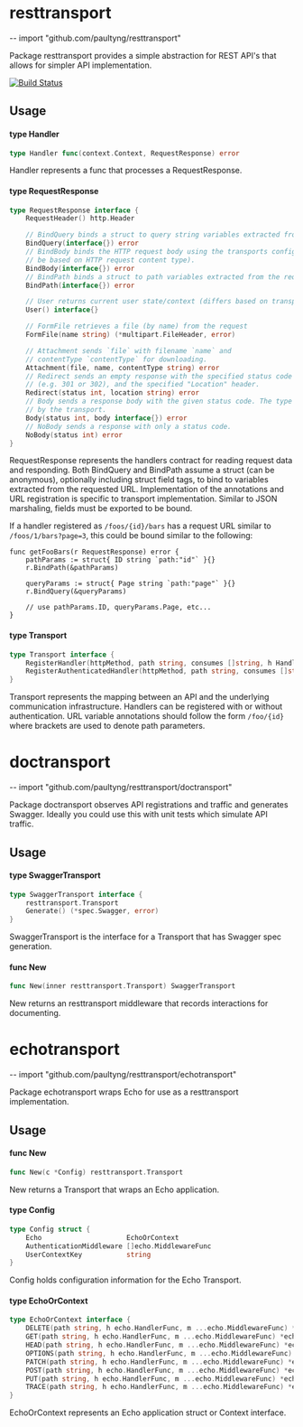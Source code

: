 # resttransport
--
    import "github.com/paultyng/resttransport"

Package resttransport provides a simple abstraction for REST API's that allows
for simpler API implementation.

[![Build
Status](https://travis-ci.org/paultyng/resttransport.svg?branch=master)](https://travis-ci.org/paultyng/resttransport)

## Usage

#### type Handler

```go
type Handler func(context.Context, RequestResponse) error
```

Handler represents a func that processes a RequestResponse.

#### type RequestResponse

```go
type RequestResponse interface {
	RequestHeader() http.Header

	// BindQuery binds a struct to query string variables extracted from the requested URL.
	BindQuery(interface{}) error
	// BindBody binds the HTTP request body using the transports configured marshaling (which should
	// be based on HTTP request content type).
	BindBody(interface{}) error
	// BindPath binds a struct to path variables extracted from the requested URL.
	BindPath(interface{}) error

	// User returns current user state/context (differs based on transport implementations).
	User() interface{}

	// FormFile retrieves a file (by name) from the request
	FormFile(name string) (*multipart.FileHeader, error)

	// Attachment sends `file` with filename `name` and
	// contentType `contentType` for downloading.
	Attachment(file, name, contentType string) error
	// Redirect sends an empty response with the specified status code
	// (e.g. 301 or 302), and the specified "Location" header.
	Redirect(status int, location string) error
	// Body sends a response body with the given status code. The type of marshaling will be decided
	// by the transport.
	Body(status int, body interface{}) error
	// NoBody sends a response with only a status code.
	NoBody(status int) error
}
```

RequestResponse represents the handlers contract for reading request data and
responding. Both BindQuery and BindPath assume a struct (can be anonymous),
optionally including struct field tags, to bind to variables extracted from the
requested URL. Implementation of the annotations and URL registration is
specific to transport implementation. Similar to JSON marshaling, fields must be
exported to be bound.

If a handler registered as `/foos/{id}/bars` has a request URL similar to
`/foos/1/bars?page=3`, this could be bound similar to the following:

    func getFooBars(r RequestResponse) error {
    	pathParams := struct{ ID string `path:"id"` }{}
    	r.BindPath(&pathParams)

    	queryParams := struct{ Page string `path:"page"` }{}
    	r.BindQuery(&queryParams)

    	// use pathParams.ID, queryParams.Page, etc...
    }

#### type Transport

```go
type Transport interface {
	RegisterHandler(httpMethod, path string, consumes []string, h Handler) error
	RegisterAuthenticatedHandler(httpMethod, path string, consumes []string, h Handler) error
}
```

Transport represents the mapping between an API and the underlying communication
infrastructure. Handlers can be registered with or without authentication. URL
variable annotations should follow the form `/foo/{id}` where brackets are used
to denote path parameters.

# doctransport
--
    import "github.com/paultyng/resttransport/doctransport"

Package doctransport observes API registrations and traffic and generates
Swagger. Ideally you could use this with unit tests which simulate API traffic.

## Usage

#### type SwaggerTransport

```go
type SwaggerTransport interface {
	resttransport.Transport
	Generate() (*spec.Swagger, error)
}
```

SwaggerTransport is the interface for a Transport that has Swagger spec
generation.

#### func  New

```go
func New(inner resttransport.Transport) SwaggerTransport
```
New returns an resttransport middleware that records interactions for
documenting.

# echotransport
--
    import "github.com/paultyng/resttransport/echotransport"

Package echotransport wraps Echo for use as a resttransport implementation.

## Usage

#### func  New

```go
func New(c *Config) resttransport.Transport
```
New returns a Transport that wraps an Echo application.

#### type Config

```go
type Config struct {
	Echo                     EchoOrContext
	AuthenticationMiddleware []echo.MiddlewareFunc
	UserContextKey           string
}
```

Config holds configuration information for the Echo Transport.

#### type EchoOrContext

```go
type EchoOrContext interface {
	DELETE(path string, h echo.HandlerFunc, m ...echo.MiddlewareFunc) *echo.Route
	GET(path string, h echo.HandlerFunc, m ...echo.MiddlewareFunc) *echo.Route
	HEAD(path string, h echo.HandlerFunc, m ...echo.MiddlewareFunc) *echo.Route
	OPTIONS(path string, h echo.HandlerFunc, m ...echo.MiddlewareFunc) *echo.Route
	PATCH(path string, h echo.HandlerFunc, m ...echo.MiddlewareFunc) *echo.Route
	POST(path string, h echo.HandlerFunc, m ...echo.MiddlewareFunc) *echo.Route
	PUT(path string, h echo.HandlerFunc, m ...echo.MiddlewareFunc) *echo.Route
	TRACE(path string, h echo.HandlerFunc, m ...echo.MiddlewareFunc) *echo.Route
}
```

EchoOrContext represents an Echo application struct or Context interface.
